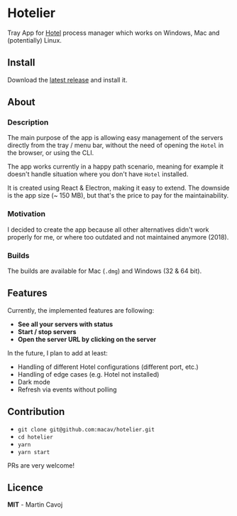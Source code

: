 # Hotelier

Tray App for [Hotel](https://github.com/typicode/hotel) process manager which works on Windows, Mac and (potentially) Linux.

## Install

Download the [latest release](http://www.github.com/macav/hotelier/releases) and install it.

## About

### Description

The main purpose of the app is allowing easy management of the servers directly from the tray / menu bar, without the need of opening the `Hotel` in the browser, or using the CLI.

The app works currently in a happy path scenario, meaning for example it doesn't handle situation where you don't have `Hotel` installed.

It is created using React & Electron, making it easy to extend. The downside is the app size (~ 150 MB), but that's the price to pay for the maintainability.

### Motivation

I decided to create the app because all other alternatives didn't work properly for me, or where too outdated and not maintained anymore (2018).

### Builds

The builds are available for Mac (`.dmg`) and Windows (32 & 64 bit).

## Features

Currently, the implemented features are following:

* **See all your servers with status**
* **Start / stop servers**
* **Open the server URL by clicking on the server**

In the future, I plan to add at least:

* Handling of different Hotel configurations (different port, etc.)
* Handling of edge cases (e.g. Hotel not installed)
* Dark mode
* Refresh via events without polling

## Contribution

* `git clone git@github.com:macav/hotelier.git`
* `cd hotelier`
* `yarn`
* `yarn start`

PRs are very welcome!

## Licence

**MIT** - Martin Cavoj
